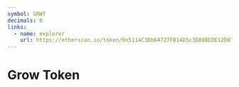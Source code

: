 ```yaml
---
symbol: GRWT
decimals: 8
links:
  - name: explorer
    url: https://etherscan.io/token/0x5114C3Db64727FB14D5c3D88BEDE12D87b26211d
---
```


# Grow Token

